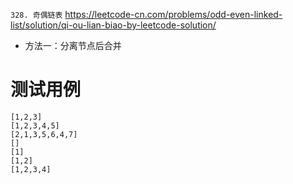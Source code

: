 
`328. 奇偶链表` https://leetcode-cn.com/problems/odd-even-linked-list/solution/qi-ou-lian-biao-by-leetcode-solution/
- 方法一：分离节点后合并

# 测试用例

```
[1,2,3]
[1,2,3,4,5]
[2,1,3,5,6,4,7]
[]
[1]
[1,2]
[1,2,3,4]
```
